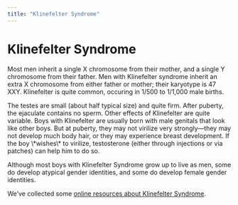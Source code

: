 ```yaml
---
title: "Klinefelter Syndrome"
---
```


# Klinefelter Syndrome

<p>Most men inherit a single X chromosome from their mother, and a single Y chromosome from their father. Men with Klinefelter syndrome inherit an extra X chromosome from either father or mother; their karyotype is 47 <span class="caps">XXY</span>. Klinefelter is quite common, occuring in 1/500 to 1/1,000 male births.  </p>

<p>The testes are small (about half typical size) and quite firm. After puberty, the ejaculate contains no sperm. Other effects of Klinefelter are quite variable. Boys with Klinefelter are usually born with male genitals that look like other boys. But at puberty, they may not virilize very strongly&#8212;they may not develop much body hair, or they may experience breast development. If the boy \*wishes\* to virilize, testosterone (either through injections or via patches) can help him to do so.  </p>

<p>Although most boys with Klinefelter Syndrome grow up to live as men, some do develop atypical gender identities, and some do develop female gender identities.  </p>

<p>We&#8217;ve collected some <a href="/taxonomy/term/11">online resources about Klinefelter Syndrome</a>.</p>